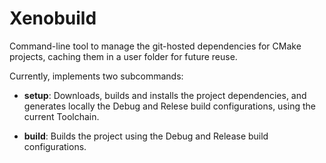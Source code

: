 # Xenobuild

Command-line tool to manage the git-hosted dependencies for CMake projects, caching them in a user folder for future reuse.

Currently, implements two subcommands:

- **setup**: Downloads, builds and installs the project dependencies, and generates locally the Debug and Relese build configurations, using the current Toolchain.

- **build**: Builds the project using the Debug and Release build configurations.
